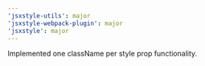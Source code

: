 ```yaml
---
'jsxstyle-utils': major
'jsxstyle-webpack-plugin': major
'jsxstyle': major
---
```


Implemented one className per style prop functionality.
